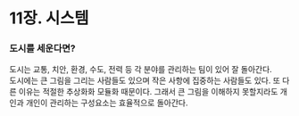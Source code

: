 # 11장. 시스템

### 도시를 세운다면?
도시는 교통, 치안, 환경, 수도, 전력 등 각 분야를 관리하는 팀이 있어 잘 돌아간다.  
도시에는 큰 그림을 그리는 사람들도 있으며 작은 사항에 집중하는 사람들도 있다.
또 다른 이유는 적절한 추상화화 모듈화 때문이다. 그래서 큰 그림을 이해하지 못할지라도 개인과 개인이 관리하는 구성요소는 효율적으로 돌아간다.